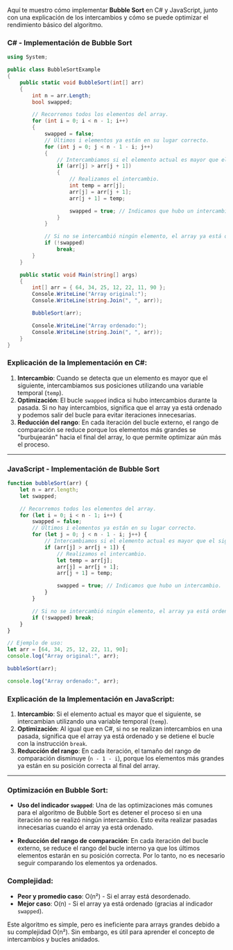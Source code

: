 Aquí te muestro cómo implementar **Bubble Sort** en C# y JavaScript, junto con una explicación de los intercambios y cómo se puede optimizar el rendimiento básico del algoritmo.

### C# - Implementación de Bubble Sort

```csharp
using System;

public class BubbleSortExample
{
    public static void BubbleSort(int[] arr)
    {
        int n = arr.Length;
        bool swapped;

        // Recorremos todos los elementos del array.
        for (int i = 0; i < n - 1; i++)
        {
            swapped = false;
            // Últimos i elementos ya están en su lugar correcto.
            for (int j = 0; j < n - 1 - i; j++)
            {
                // Intercambiamos si el elemento actual es mayor que el siguiente.
                if (arr[j] > arr[j + 1])
                {
                    // Realizamos el intercambio.
                    int temp = arr[j];
                    arr[j] = arr[j + 1];
                    arr[j + 1] = temp;

                    swapped = true; // Indicamos que hubo un intercambio.
                }
            }

            // Si no se intercambió ningún elemento, el array ya está ordenado.
            if (!swapped)
                break;
        }
    }

    public static void Main(string[] args)
    {
        int[] arr = { 64, 34, 25, 12, 22, 11, 90 };
        Console.WriteLine("Array original:");
        Console.WriteLine(string.Join(", ", arr));

        BubbleSort(arr);

        Console.WriteLine("Array ordenado:");
        Console.WriteLine(string.Join(", ", arr));
    }
}
```

### Explicación de la Implementación en C#:
1. **Intercambio**: Cuando se detecta que un elemento es mayor que el siguiente, intercambiamos sus posiciones utilizando una variable temporal (`temp`).
2. **Optimización**: El bucle `swapped` indica si hubo intercambios durante la pasada. Si no hay intercambios, significa que el array ya está ordenado y podemos salir del bucle para evitar iteraciones innecesarias.
3. **Reducción del rango**: En cada iteración del bucle externo, el rango de comparación se reduce porque los elementos más grandes se "burbujearán" hacia el final del array, lo que permite optimizar aún más el proceso.

---

### JavaScript - Implementación de Bubble Sort

```javascript
function bubbleSort(arr) {
    let n = arr.length;
    let swapped;

    // Recorremos todos los elementos del array.
    for (let i = 0; i < n - 1; i++) {
        swapped = false;
        // Últimos i elementos ya están en su lugar correcto.
        for (let j = 0; j < n - 1 - i; j++) {
            // Intercambiamos si el elemento actual es mayor que el siguiente.
            if (arr[j] > arr[j + 1]) {
                // Realizamos el intercambio.
                let temp = arr[j];
                arr[j] = arr[j + 1];
                arr[j + 1] = temp;

                swapped = true; // Indicamos que hubo un intercambio.
            }
        }

        // Si no se intercambió ningún elemento, el array ya está ordenado.
        if (!swapped) break;
    }
}

// Ejemplo de uso:
let arr = [64, 34, 25, 12, 22, 11, 90];
console.log("Array original:", arr);

bubbleSort(arr);

console.log("Array ordenado:", arr);
```

### Explicación de la Implementación en JavaScript:
1. **Intercambio**: Si el elemento actual es mayor que el siguiente, se intercambian utilizando una variable temporal (`temp`).
2. **Optimización**: Al igual que en C#, si no se realizan intercambios en una pasada, significa que el array ya está ordenado y se detiene el bucle con la instrucción `break`.
3. **Reducción del rango**: En cada iteración, el tamaño del rango de comparación disminuye (`n - 1 - i`), porque los elementos más grandes ya están en su posición correcta al final del array.

---

### Optimización en Bubble Sort:

- **Uso del indicador `swapped`**: Una de las optimizaciones más comunes para el algoritmo de Bubble Sort es detener el proceso si en una iteración no se realizó ningún intercambio. Esto evita realizar pasadas innecesarias cuando el array ya está ordenado.
  
- **Reducción del rango de comparación**: En cada iteración del bucle externo, se reduce el rango del bucle interno ya que los últimos elementos estarán en su posición correcta. Por lo tanto, no es necesario seguir comparando los elementos ya ordenados.

### Complejidad:

- **Peor y promedio caso**: O(n²) - Si el array está desordenado.
- **Mejor caso**: O(n) - Si el array ya está ordenado (gracias al indicador `swapped`).

Este algoritmo es simple, pero es ineficiente para arrays grandes debido a su complejidad O(n²). Sin embargo, es útil para aprender el concepto de intercambios y bucles anidados.